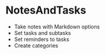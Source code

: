 # NotesAndTasks

+ Take notes with Markdown options
+ Set tasks and subtasks
+ Set reminders to tasks
+ Create categories
